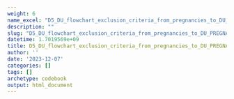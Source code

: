 ```yaml
---
weight: 6
name_excel: "D5_DU_flowchart_exclusion_criteria_from_pregnancies_to_DU_PREGNANCY-COHORT.xlsx"
description: ""
slug: "D5_DU_flowchart_exclusion_criteria_from_pregnancies_to_DU_PREGNANCY-COHORT"
datetime: 1.7019569e+09
title: D5_DU_flowchart_exclusion_criteria_from_pregnancies_to_DU_PREGNANCY-COHORT
author: ''
date: '2023-12-07'
categories: []
tags: []
archetype: codebook
output: html_document
---
```


<div class="tabcontent"></div>
